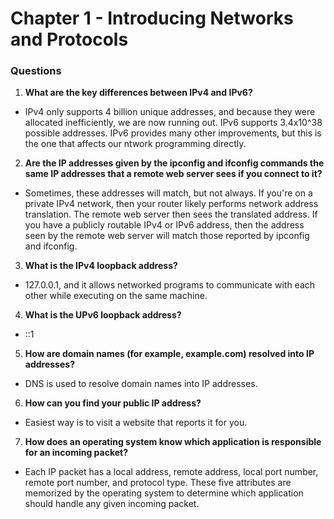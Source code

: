 # Chapter 1 - Introducing Networks and Protocols

### Questions

1. **What are the key differences between IPv4 and IPv6?**
* IPv4 only supports 4 billion unique addresses, and because they were allocated inefficiently, we are now running out. IPv6 supports 3.4x10^38 possible addresses. IPv6 provides many other improvements, but this is the one that affects our ntwork programming directly.

2. **Are the IP addresses given by the ipconfig and ifconfig commands the same IP addresses that a remote web server sees if you connect to it?**
* Sometimes, these addresses will match, but not always. If you're on a private IPv4 network, then your router likely performs network address translation. The remote web server then sees the translated address. If you have a publicly routable IPv4 or IPv6 address, then the address seen by the remote web server will match those reported by ipconfig and ifconfig.

3. **What is the IPv4 loopback address?**
* 127.0.0.1, and it allows networked programs to communicate with each other while executing on the same machine.

4. **What is the UPv6 loopback address?**
* ::1

5. **How are domain names (for example, example.com) resolved into IP addresses?**
* DNS is used to resolve domain names into IP addresses.

6. **How can you find your public IP address?**
* Easiest way is to visit a website that reports it for you.

7. **How does an operating system know which application is responsible for an incoming packet?**
* Each IP packet has a local address, remote address, local port number, remote port number, and protocol type. These five attributes are memorized by the operating system to determine which application should handle any given incoming packet.